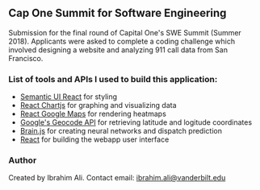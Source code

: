 ## Cap One Summit for Software Engineering

Submission for the final round of Capital One's SWE Summit (Summer 2018). Applicants were asked to complete a coding challenge which involved designing a website and analyzing 911 call data from San Francisco. 

### List of tools and APIs I used to build this application:

* [Semantic UI React](https://react.semantic-ui.com/introduction) for styling
* [React Chartjs](https://github.com/reactjs/react-chartjs) for graphing and visualizing data 
* [React Google Maps](https://github.com/tomchentw/react-google-maps) for rendering heatmaps
* [Google's Geocode API](https://developers.google.com/maps/documentation/geocoding/start) for retrieving latitude and logitude coordinates
* [Brain.js](https://github.com/BrainJS/brain.js) for creating neural networks and dispatch prediction
* [React](https://reactjs.org) for building the webapp user interface

### Author

Created by Ibrahim Ali. Contact email: ibrahim.ali@vanderbilt.edu


